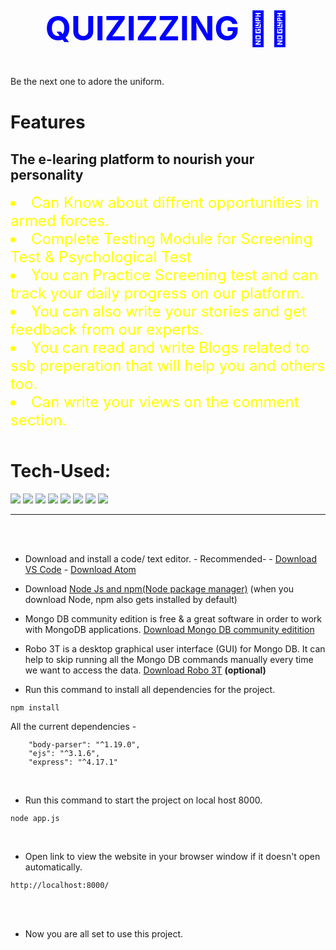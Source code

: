 <div align="center">
<h2 style="text-align:center;font-size:53px;color:red"><span style="color:blue">QUIZIZZING 🎯🎯</span>
</div

<h3 style="text-align:center;color:yellow;font-size:1.8rem;">Be the next one to adore the uniform.</h3>

<h1 style="margin-top:40px;">Features</h1>
<h2>The e-learing platform  to nourish your personality</h2>
<li style="font-size:1.5rem;color:yellow;">Can Know about diffrent opportunities in armed forces.</li>
<li style="font-size:1.5rem;color:yellow;"> Complete Testing Module for Screening Test & Psychological Test</li>
<li style="font-size:1.5rem;color:yellow;">You can Practice Screening test and can track your daily progress on our platform. </li>
<li style="font-size:1.5rem;color:yellow;">You can also write your stories and get feedback from our experts.</li>
<li style="font-size:1.5rem;color:yellow;">You can read and write Blogs related to ssb preperation that will help you and others too.</li>
<li style="font-size:1.5rem;color:yellow;">Can write your views on the comment section.</li>

<h1 style="margin-top:50px">Tech-Used:</h1>
<span>
<img src="https://img.shields.io/badge/html5%20-%23E34F26.svg?&style=for-the-badge&logo=html5&logoColor=white"/>
<img src="https://img.shields.io/badge/css3%20-%231572B6.svg?&style=for-the-badge&logo=css3&logoColor=white"/>
<img src="https://img.shields.io/badge/javascript%20-%23323330.svg?&style=for-the-badge&logo=javascript&logoColor=%23F7DF1E"/>
<img src="https://img.shields.io/badge/node.js%20-%2343853D.svg?&style=for-the-badge&logo=node.js&logoColor=white"/>
<img src="https://img.shields.io/badge/express.js%20-%23404d59.svg?&style=for-the-badge"/>
<img src="https://img.shields.io/badge/github%20-%23121011.svg?&style=for-the-badge&logo=github&logoColor=white"/>
<img src ="https://img.shields.io/badge/MongoDB-%234ea94b.svg?&style=for-the-badge&logo=mongodb&logoColor=white"/>
<img src="https://img.shields.io/badge/heroku%20-%23430098.svg?&style=for-the-badge&logo=heroku&logoColor=white"/> </span>

</span>
<hr />
<br />
<br />

- Download and install a code/ text editor. - Recommended- - [Download VS Code](https://code.visualstudio.com/download) - [Download Atom](https://atom.io/)
  <br/>

- Download [Node Js and npm(Node package manager)](https://nodejs.org/en/) (when you download Node, npm also gets installed by default)
  <br/>

- Mongo DB community edition is free & a great software in order to work with MongoDB applications. [Download Mongo DB community editition](https://docs.mongodb.com/manual/administration/install-community/)
  <br/>

- Robo 3T is a desktop graphical user interface (GUI) for Mongo DB. It can help to skip running all the Mongo DB commands manually every time we want to access the data. [Download Robo 3T](https://robomongo.org/download) **(optional)**
  <br/>

- Run this command to install all dependencies for the project.

```
npm install
```

All the current dependencies -

```
    "body-parser": "^1.19.0",
    "ejs": "^3.1.6",
    "express": "^4.17.1"
```

<br/>

- Run this command to start the project on local host 8000.

```
node app.js
```

<br/>

- Open link to view the website in your browser window if it doesn't open automatically.

```
http://localhost:8000/
```

<br/>

<br/>

- Now you are all set to use this project.

